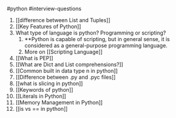 #python #interview-questions

1. [[difference between List and Tuples]]
2. [[Key Features of Python]]
3. What type of language is python? Programming or scripting?
	1. **Python is capable of scripting, but in general sense, it is considered as a general-purpose programming language.
	2. More on [[Scripting Language]]
4. [[What is PEP]]
5. [[What are Dict and List comprehensions?]]
6. [[Common built in data type n in python]]
7. [[Difference between .py and .pyc files]]
8. [[what is slicing in python]]
9. [[Keywords of python]]
10. [[Literals in Python]]
11. [[Memory Management in Python]]
12. [[is vs == in python]]
	